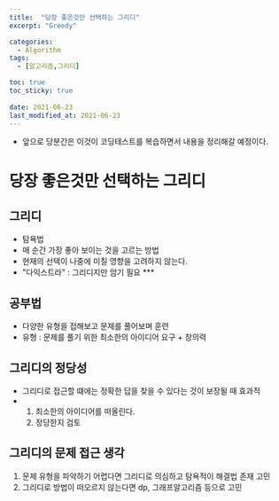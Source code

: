 ```yaml
---
title:  "당장 좋은것만 선택하는 그리디"
excerpt: "Greedy"

categories:
  - Algorithm
tags:
  - [알고리즘,그리디]

toc: true
toc_sticky: true
 
date: 2021-06-23
last_modified_at: 2021-06-23
---
```

- 앞으로 당분간은 이것이 코딩테스트를 복습하면서 내용을 정리해갈 예정이다. 
# 당장 좋은것만 선택하는 그리디
## 그리디

- 탐욕법
- 매 순간 가장 좋아 보이는 것을 고르는 방법 
- 현재의 선택이 나중에 미칠 영향을 고려하지 않는다. 
- "다익스트라" : 그리디지만 암기 필요 ***

## 공부법 
-  다양한 유형을 접해보고 문제를 풀어보며 훈련
-  유형 : 문제를 풀기 위한 최소한의 아이디어 요구  + 창의력 

## 그리디의 정당성 
- 그리디로 접근할 떄에는 정확한 답을 찾을 수 있다는 것이 보장될 때 효과적
- 1. 최소한의 아이디어를 떠올린다. <br>
  2. 정당한지 검토 

## 그리디의 문제 접근 생각
1. 문제 유형을 파악하기 어렵다면 그리디로 의심하고 탐욕적이 해결법 존재 고민
2. 그리디로 방법이 떠오르지 않는다면 dp, 그래프알고리즘 등으로 고민 

